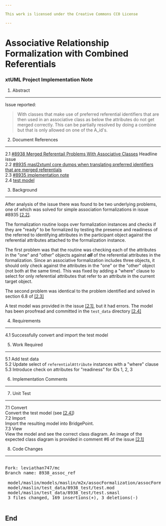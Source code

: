 ```yaml
---

This work is licensed under the Creative Commons CC0 License

---
```


# Associative Relationship Formalization with Combined Referentials
### xtUML Project Implementation Note


1. Abstract
-----------
Issue reported:  
> With classes that make use of preferred referential identifiers that are then
> used in an associative class as below the attributes do not get merged
> correctly. This can be partially resolved by doing a combine but that is only
> allowed on one of the A_id's.

2. Document References
----------------------
<a id="2.1"></a>2.1 [#8938 Merged Referentail Problems With Associative Classes](https://support.onefact.net/issues/8938) Headline issue  
<a id="2.2"></a>2.2 [#8935 masl2xtuml core dumps when translating preferred identifiers that are merged referentials](https://support.onefact.net/issues/8935)  
<a id="2.3"></a>2.3 [#8935 implementation note](8935_formalize_int.md)  
<a id="2.4"></a>2.4 [test model](../../model/maslin/test_data/8938_test/)  

3. Background
-------------
After analysis of the issue there was found to be two underlying problems, one
of which was solved for simple association formalizations in issue #8935
[[2.2]](#2.2).

The formalization routine loops over formalization instances and checks if they
are "ready" to be formalized by testing the presence and readiness of the
referred to identifying attributes in the participant object against the
referential attributes attached to the formalization instance.

The first problem was that the routine was checking each of the attributes in
the "one" and "other" objects against __*all*__ of the referential attributes in
the formalization. Since an associative formalization includes three objects, it
should only check against the attributes in the "one" or the "other" object (not
both at the same time). This was fixed by adding a "where" clause to select for
only referential attributes that refer to an attribute in the current target
object.

The second problem was identical to the problem identified and solved in section
6.8 of [[2.3]](#2.3)

A test model was provided in the issue [[2.1]](#2.1), but it had errors. The
model has been proofread and committed in the `test_data` directory
[[2.4]](#2.4) 

4. Requirements
---------------
4.1 Successfully convert and import the test model

5. Work Required
----------------
5.1 Add test data  
5.2 Update select of `referentialAttribute` instances with a "where" clause  
5.3 Introduce check on attributes for "readiness" for IDs 1, 2, 3  
  
6. Implementation Comments
--------------------------

7. Unit Test
------------
7.1 Convert  
Convert the test model (see [[2.4]](#2.4))  
7.2 Import  
Import the resulting model into BridgePoint.  
7.3 View  
View the model and see the correct class diagram. An image of the expected class
diagram is provided in comment #6 of the issue [[2.1]](#2.1)  

8. Code Changes
---------------
<pre>

Fork: leviathan747/mc   
Branch name: 8938_assoc_ref  

 model/maslin/models/maslin/m2x/assocFormalization/assocFormalization.xtuml | 50 +++++++++++++++++++++++++++++++++++++++++++++++---
 model/maslin/test_data/8938_test/test.mod                                  | 42 ++++++++++++++++++++++++++++++++++++++++++
 model/maslin/test_data/8938_test/test.smasl                                | 80 ++++++++++++++++++++++++++++++++++++++++++++++++++++++++++++++++++++++++++++++++
 3 files changed, 169 insertions(+), 3 deletions(-)

</pre>

End
---

